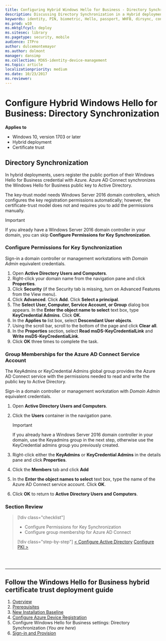 ```yaml
---
title: Configuring Hybrid Windows Hello for Business - Directory Synchronization
description: Discussing Directory Synchronization in a Hybrid deployment of Windows Hello for Business
keywords: identity, PIN, biometric, Hello, passport, WHFB, dirsync, connect
ms.prod: w10
ms.mktglfcycl: deploy
ms.sitesec: library
ms.pagetype: security, mobile
audience: ITPro
author: dulcemontemayor
ms.author: dolmont
manager: dansimp
ms.collection: M365-identity-device-management
ms.topic: article
localizationpriority: medium
ms.date: 10/23/2017
ms.reviewer: 
---
```

# Configure Hybrid Windows Hello for Business: Directory Synchronization

**Applies to**
-   Windows 10, version 1703 or later
-   Hybrid deployment
-   Certificate trust


## Directory Synchronization

In hybrid deployments, users register the public portion of their Windows Hello for Business credential with Azure.  Azure AD Connect synchronizes the Windows Hello for Business public key to Active Directory.  

The key-trust model needs Windows Server 2016 domain controllers, which configures the key registration permissions automatically; however, the certificate-trust model does not and requires you to add the permissions manually.

> [!IMPORTANT]
> If you already have a Windows Server 2016 domain controller in your domain, you can skip **Configure Permissions for Key Synchronization**.

### Configure Permissions for Key Synchronization

Sign-in a domain controller or management workstations with *Domain Admin* equivalent credentials.

1. Open **Active Directory Users and Computers**.
2. Right-click your domain name from the navigation pane and click **Properties**.
3. Click **Security** (if the Security tab is missing, turn on Advanced Features from the View menu).
4. Click **Advanced**. Click **Add**. Click **Select a principal**.
5. The **Select User, Computer, Service Account, or Group** dialog box appears. In the **Enter the object name to select** text box, type **KeyCredential Admins**.  Click **OK**.
6. In the **Applies to** list box, select **Descendant User objects**.
7. Using the scroll bar, scroll to the bottom of the page and click **Clear all**.
8. In the **Properties** section, select **Read msDS-KeyCredentialLink** and **Write msDS-KeyCredentialLink**.
9. Click **OK** three times to complete the task. 


### Group Memberships for the Azure AD Connect Service Account

The KeyAdmins or KeyCredential Admins global group provides the Azure AD Connect service with the permissions needed to read and write the public key to Active Directory.  

Sign-in a domain controller or management workstation with _Domain Admin_ equivalent credentials.

1. Open **Active Directory Users and Computers**.
2. Click the **Users** container in the navigation pane.
   >[!IMPORTANT]
   > If you already have a Windows Server 2016 domain controller in your domain, use the Keyadmins group in the next step, otherwise use the KeyCredential admins group you previously created.

3. Right-click either the **KeyAdmins** or **KeyCredential Admins** in the details pane and click **Properties**.
4. Click the **Members** tab and click **Add**
5. In the **Enter the object names to select** text box, type the name of the Azure AD Connect service account.  Click **OK**.
6. Click **OK** to return to **Active Directory Users and Computers**.

### Section Review

> [!div class="checklist"]
> * Configure Permissions for Key Synchronization
> * Configure group membership for Azure AD Connect
> 
> [!div class="step-by-step"]
> [< Configure Active Directory](hello-hybrid-cert-whfb-settings-ad.md)
> [Configure PKI >](hello-hybrid-cert-whfb-settings-pki.md)

<br><br>

<hr>

## Follow the Windows Hello for Business hybrid certificate trust deployment guide
1. [Overview](hello-hybrid-cert-trust.md)
2. [Prerequisites](hello-hybrid-cert-trust-prereqs.md)
3. [New Installation Baseline](hello-hybrid-cert-new-install.md)
4. [Configure Azure Device Registration](hello-hybrid-cert-trust-devreg.md)
5. Configure Windows Hello for Business settings: Directory Synchronization (*You are here*)
6. [Sign-in and Provision](hello-hybrid-cert-whfb-provision.md)
